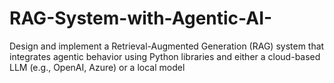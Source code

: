 # RAG-System-with-Agentic-AI-
Design and implement a Retrieval-Augmented Generation (RAG) system that integrates agentic behavior using Python libraries and either a cloud-based LLM (e.g., OpenAI, Azure)  or a local model 
